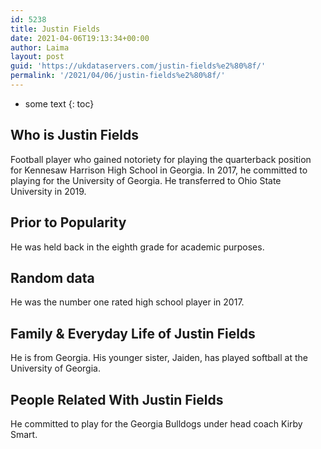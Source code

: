 ```yaml
---
id: 5238
title: Justin Fields‏
date: 2021-04-06T19:13:34+00:00
author: Laima
layout: post
guid: 'https://ukdataservers.com/justin-fields%e2%80%8f/'
permalink: '/2021/04/06/justin-fields%e2%80%8f/'
---
```


* some text
{: toc}


## Who is Justin Fields‏
                  
                  
                  
Football player who gained notoriety for playing the quarterback position for Kennesaw Harrison High School in Georgia. In 2017, he committed to playing for the University of Georgia. He transferred to Ohio State University in 2019.
                  
              
            
              
            
                
                
                
## Prior to Popularity
                  
                  
                  
He was held back in the eighth grade for academic purposes.
                  
              
            
              
            
                
                
                
## Random data
                  
                  
                  
He was the number one rated high school player in 2017.
                  
              
            
              
            
                
                
                
## Family & Everyday Life of Justin Fields‏
                  
                  
                  
He is from Georgia. His younger sister, Jaiden, has played softball at the University of Georgia.
                  
              
            
              
            
                
                
                
## People Related With Justin Fields‏
                  
                  
                  
He committed to play for the Georgia Bulldogs under head coach Kirby Smart.
                  
              
            
              
            
                
              
            
              
              
            
            
              
            
          
          
          